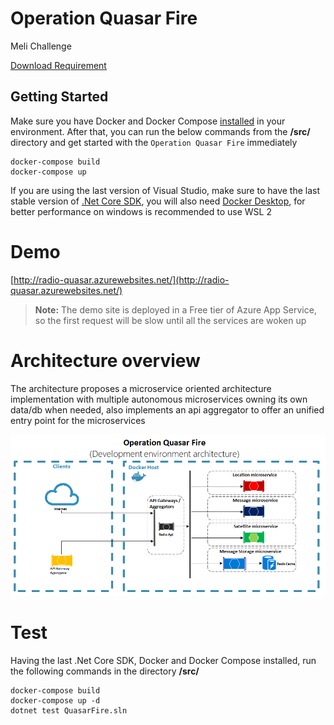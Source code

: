 # Operation Quasar Fire
Meli Challenge

[Download Requirement](https://github.com/fpanaccia/quasar-fire/raw/main/.resources/Operacion%20Fuego%20de%20Quasar%20v1.1.pdf) 


## Getting Started
Make sure you have Docker and Docker Compose [installed](https://docs.docker.com/get-docker/) in your environment. After that, you can run the below commands from the **/src/** directory and get started with the `Operation Quasar Fire` immediately

```
docker-compose build
docker-compose up
```

If you are using the last version of Visual Studio, make sure to have the last stable version of [.Net Core SDK](https://dotnet.microsoft.com/download/dotnet/5.0), you will also need [Docker Desktop](https://docs.docker.com/desktop/), for better performance on windows is recommended to use WSL 2

# Demo

[http://radio-quasar.azurewebsites.net/](http://radio-quasar.azurewebsites.net/)

> **Note:** The demo site is deployed in a Free tier of Azure App Service, so the first request will be slow until all the services are woken up

# Architecture overview

The architecture proposes a microservice oriented architecture implementation with multiple autonomous microservices owning its own data/db when needed, also implements an api aggregator to offer an unified entry point for the microservices
  
![](.resources/Architecture.png)

# Test

Having the last .Net Core SDK, Docker and Docker Compose installed, run the following commands in the directory **/src/**

```
docker-compose build
docker-compose up -d
dotnet test QuasarFire.sln
```
